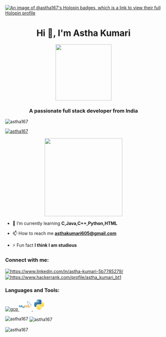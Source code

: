 [![An image of @astha167's Holopin badges, which is a link to view their full Holopin profile](https://holopin.me/astha167)](https://holopin.io/@astha167)

<h1 align="center">Hi 👋, I'm Astha Kumari</h1>
<p align="center">
<img
align = "center" src=https://media0.giphy.com/media/v1.Y2lkPTc5MGI3NjExYWwwZ3k3NHR5M3JrOHE3eG9vdzNydGJvbHh0b2d4ZjUyb3pvazNhMCZlcD12MV9pbnRlcm5hbF9naWZfYnlfaWQmY3Q9Zw/5K7ngCtszoxxbaBieC/giphy.gif" width="180" height="180"/>
</p>

<h3 align="center">A passionate full stack developer from India</h3>

<p align="left"> <img src="https://komarev.com/ghpvc/?username=astha167&label=Profile%20views&color=0e75b6&style=flat" alt="astha167" /> </p>

<p align="left"> <a href="https://github.com/ryo-ma/github-profile-trophy"><img src="https://github-profile-trophy.vercel.app/?username=astha167" alt="astha167" /></a> </p>
<p align="center">
<img
align = "center" src="https://media0.giphy.com/media/5K7ngCtszoxxbaBieC/giphy.webp?cid=82a1493b8gd3yxrba33i39sg4xwgxs6ygf4js72v344bmixj&ep=v1_gifs_trending&rid=giphy.webp&ct=g" width="250" height="250"/>
</p>

- 🌱 I’m currently learning **C,Java,C++,Python,HTML**

- 📫 How to reach me **asthakumari605@gmail.com**

- ⚡ Fun fact **I think I am studious**

<h3 align="left">Connect with me:</h3>
<p align="left">
<a href="https://linkedin.com/in/https://www.linkedin.com/in/astha-kumari-5b7785279/" target="blank"><img align="center" src="https://raw.githubusercontent.com/rahuldkjain/github-profile-readme-generator/master/src/images/icons/Social/linked-in-alt.svg" alt="https://www.linkedin.com/in/astha-kumari-5b7785279/" height="30" width="40" /></a>
<a href="https://www.hackerrank.com/https://www.hackerrank.com/profile/astha_kumari_bt1" target="blank"><img align="center" src="https://raw.githubusercontent.com/rahuldkjain/github-profile-readme-generator/master/src/images/icons/Social/hackerrank.svg" alt="https://www.hackerrank.com/profile/astha_kumari_bt1" height="30" width="40" /></a>
</p>

<h3 align="left">Languages and Tools:</h3>
<p align="left"> <a href="https://cloud.google.com" target="_blank" rel="noreferrer"> <img src="https://www.vectorlogo.zone/logos/google_cloud/google_cloud-icon.svg" alt="gcp" width="40" height="40"/> </a> <a href="https://www.mysql.com/" target="_blank" rel="noreferrer"> <img src="https://raw.githubusercontent.com/devicons/devicon/master/icons/mysql/mysql-original-wordmark.svg" alt="mysql" width="40" height="40"/> </a> <a href="https://www.python.org" target="_blank" rel="noreferrer"> <img src="https://raw.githubusercontent.com/devicons/devicon/master/icons/python/python-original.svg" alt="python" width="40" height="40"/> </a> </p>

<p><img align="left" src="https://github-readme-stats.vercel.app/api/top-langs?username=astha167&show_icons=true&locale=en&layout=compact" alt="astha167" /></p>

<p>&nbsp;<img align="center" src="https://github-readme-stats.vercel.app/api?username=astha167&show_icons=true&locale=en" alt="astha167" /></p>

<p><img align="center" src="https://github-readme-streak-stats.herokuapp.com/?user=astha167&" alt="astha167" /></p>


